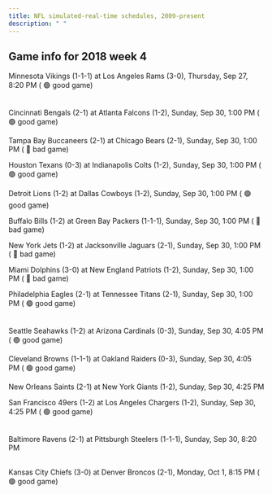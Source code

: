 ```yaml
---
title: NFL simulated-real-time schedules, 2009-present
description: " "
---
```


## Game info for 2018 week 4
Minnesota Vikings (1-1-1) at Los Angeles Rams (3-0), Thursday, Sep 27, 8:20 PM (	:green_circle: good game)

<br/>Cincinnati Bengals (2-1) at Atlanta Falcons (1-2), Sunday, Sep 30, 1:00 PM (	:green_circle: good game)

Tampa Bay Buccaneers (2-1) at Chicago Bears (2-1), Sunday, Sep 30, 1:00 PM (	:red_circle: bad game)

Houston Texans (0-3) at Indianapolis Colts (1-2), Sunday, Sep 30, 1:00 PM (	:green_circle: good game)

Detroit Lions (1-2) at Dallas Cowboys (1-2), Sunday, Sep 30, 1:00 PM (	:green_circle: good game)

Buffalo Bills (1-2) at Green Bay Packers (1-1-1), Sunday, Sep 30, 1:00 PM (	:red_circle: bad game)

New York Jets (1-2) at Jacksonville Jaguars (2-1), Sunday, Sep 30, 1:00 PM (	:red_circle: bad game)

Miami Dolphins (3-0) at New England Patriots (1-2), Sunday, Sep 30, 1:00 PM (	:red_circle: bad game)

Philadelphia Eagles (2-1) at Tennessee Titans (2-1), Sunday, Sep 30, 1:00 PM (	:green_circle: good game)

<br/>Seattle Seahawks (1-2) at Arizona Cardinals (0-3), Sunday, Sep 30, 4:05 PM (	:green_circle: good game)

Cleveland Browns (1-1-1) at Oakland Raiders (0-3), Sunday, Sep 30, 4:05 PM (	:green_circle: good game)

New Orleans Saints (2-1) at New York Giants (1-2), Sunday, Sep 30, 4:25 PM

San Francisco 49ers (1-2) at Los Angeles Chargers (1-2), Sunday, Sep 30, 4:25 PM (	:green_circle: good game)

<br/>Baltimore Ravens (2-1) at Pittsburgh Steelers (1-1-1), Sunday, Sep 30, 8:20 PM

<br/>Kansas City Chiefs (3-0) at Denver Broncos (2-1), Monday, Oct 1, 8:15 PM (	:green_circle: good game)

